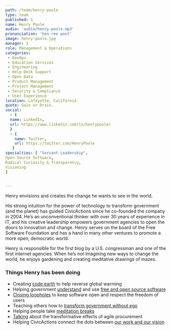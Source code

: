```yaml
---
path: /team/henry-poole
type: team
published: 1
name: Henry Poole
audio: 'audio/henry-poole.mp3'
pronunciation: 'hen-ree pool'
image: henry-poole.jpg
manager: 1
role: Management & Operations
categories:
 - DevOps
 - Education Services
 - Engineering
 - Help Desk Support
 - Open Data
 - Product Management
 - Project Management
 - Security & Compliance
 - User Experience
location: Lafayette, California
quote: Gain or Drain.
social: 
  - {
  name: LinkedIn,
  url: https://www.linkedin.com/in/henrypoole/
  }
  - {
    name: Twitter,
    url: https://twitter.com/HenryPoole
   }
specialties: [ "Servant Leadership",
Open Source Software,
Radical Curiosity & Transparency,
Visioning
]

  
---
```


Henry envisions and creates the change he wants to see in the world.

His strong intuition for the power of technology to transform government (and the planet) has guided CivicActions since he co-founded the company in 2004. He’s an unconventional thinker with over 30 years of experience in IT, and his creative leadership empowers government agencies to open the doors to innovation and change. Henry serves on the board of the Free Software Foundation and has a hand in many other ventures to promote a more open, democratic world.  

Henry is responsible for the first blog by a U.S. congressman and one of the first internet agencies. When he’s not imagining new ways to change the world, he enjoys gardening and creating meditative drawings of mazes. 




### Things Henry has been doing
* Creating [code earth](https://hackernoon.com/experience-from-the-code-earth-hackathon-for-project-drawdown-184e2a412e4b) to help reverse global warming
* Helping government [understand](https://defensesystems.com/GIG/gcn/Articles/2017/06/30/5-strategies-open-source.aspx) and use [free and open source software](https://civicactions.com/case-study/cdt-foss)
* [Closing loopholes](https://www.synopsys.com/blogs/software-security/quietly-accelerating-adoption-agpl/) to keep software open and respect the freedom of users
* Teaching others how to [transform government without ego](https://govfresh.com/2016/09/transforming-government-without-ego/)
* Helping people take [meditation breaks](http://wacuri.com/)
* [Talking](http://www.govtech.com/budget-finance/Can-Agile-Development-Change-Culture-Public-Sector-Procurement.html) about the transformative effects of agile procurement
* Helping CivicActions connect the dots between [our work and our vision](https://zoom.us/recording/play/no_GTI27UncAebcaBjjS9ZR9W_Yb4tfPLjUZQxwu241Lfj0kuXbBeAjban4newax)
  


